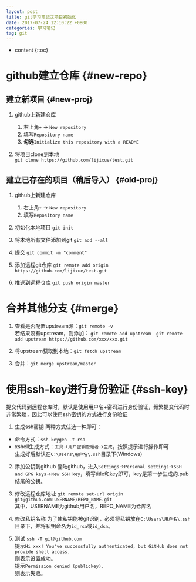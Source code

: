 ```yaml
---
layout: post
title: git学习笔记之项目初始化
date: 2017-07-24 12:10:22 +0800
categories: 学习笔记
tag: git
---
```


* content
{:toc}


# github建立仓库 {#new-repo}
## 建立新项目 {#new-proj}
1. github上新建仓库
	1. 右上角`+` -> `New repository`
	2. 填写`Repository name`
	3. **勾选**`Initialize this repository with a README`

2. 将项目clone到本地<br>
`git clone https://github.com/lijixue/test.git`

## 建立已存在的项目（稍后导入） {#old-proj}
1. github上新建仓库
	1. 右上角`+` -> `New repository`
	2. 填写`Repository name`

2. 初始化本地项目
`git init`

3. 将本地所有文件添加到git
`git add --all`

4. 提交
`git commit -m "comment"`

5. 添加远程git仓库
`git remote add origin https://github.com/lijixue/test.git`

6. 推送到远程仓库
`git push origin master`

# 合并其他分支 {#merge}
1. 查看是否配置upstream源：`git remote -v`<br>
若结果没有upstream，则添加：
```git remote add upstream  git remote add upstream https://github.com/xxx/xxx.git```

2. 将upstream获取到本地：`git fetch upstream`
3. 合并：`git merge upstream/master`

# 使用ssh-key进行身份验证 {#ssh-key}
提交代码到远程仓库时，默认是使用用户名+密码进行身份验证，频繁提交代码时非常繁琐，因此可以使用ssh密钥的方式进行身份验证
1. 生成ssh密钥
两种方式任选一种即可：
* 命令方式：`ssh-keygen -t rsa`
* xshell生成方式：`工具`->`用户密钥管理者`->`生成`，按照提示进行操作即可<br>
生成好后默认在`C:\Users\用户名\.ssh`目录下(Windows)

2. 添加公钥到github
登陆github，进入`Settings`->`Personal settings`->`SSH and GPG keys`->`New SSH key`，填写title和key即可，key是第一步生成的.pub结尾的公钥。

3. 修改远程仓库地址
`git remote set-url origin git@github.com:USERNAME/REPO_NAME.git`<br>
其中，USERNAME为github用户名，REPO_NAME为仓库名

4. 修改私钥名称
为了使私钥能被git识别，必须将私钥放在`C:\Users\用户名\.ssh`目录下，并将私钥命名为`id_rsa`或`id_dsa`。

5. 测试
`ssh -T git@github.com`<br>
提示`Hi xxx! You've successfully authenticated, but GitHub does not provide shell access.`<br>
则表示设置成功。<br>
提示`Permission denied (publickey).`<br>
则表示失败。